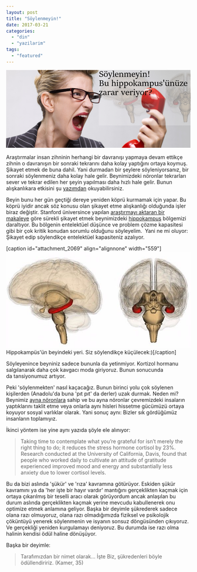 ```yaml
---
layout: post
title: "Söylenmeyin!"
date: 2017-03-21
categories: 
  - "din"
  - "yazilarim"
tags: 
  - "featured"
---
```


![soylenmeyin](/images/soylenmeyin.png)

Araştırmalar insan zihninin herhangi bir davranışı yapmaya devam ettikçe zihnin o davranışın bir sonraki tekrarını daha kolay yaptığını ortaya koymuş. Şikayet etmek de buna dahil. Yani durmadan bir şeylere söyleniyorsanız, bir sonraki söylenmeniz daha kolay hale gelir. Beynimizdeki nöronlar tekrarları sever ve tekrar edilen her şeyin yapılması daha hızlı hale gelir. Bunun alışkanlıkara etkisini şu [yazımdan](https://suatatan.wordpress.com/2016/05/24/the-power-of-habits-aliskanliklarin-gucu-artik/) okuyabilirsiniz.

Beyin bunu her gün geçtiği dereye yeniden köprü kurmamak için yapar. Bu köprü iyidir ancak söz konusu olan şikayet etme alışkanlığı olduğunda işler biraz değiştir. Stanford üniversince yapılan [araştırmayı aktaran bir makaleye](https://getpocket.com/a/read/1491782414) göre sürekli şikayet etmek beynimizdeki [hippokampus](https://tr.wikipedia.org/wiki/Hipokampus) bölgemizi daraltıyor. Bu bölgenin entelektüel düşünce ve problem çözme kapasitesi gibi bir çok kritik konudan sorumlu olduğunu söyleyelim.  Yani ne mi oluyor: Şikayet edip söylendikçe entelektüel kapasiteniz azalıyor.

\[caption id="attachment\_2069" align="alignnone" width="559"\]![Hippocampus_Life-Science-Databases](/images/hippocampus_life-science-databases.jpg) Hippokampüs'ün beyindeki yeri. Siz söylendikçe küçülecek:)\[/caption\]

Söyleyenince beyniniz sadece bununla da yetinmiyor. Kortizol hormanu salgılanarak daha çok kavgacı moda giriyoruz. Bunun sonucunda da tansiyonumuz artıyor.

Peki 'söylenmekten' nasıl kaçacağız. Bunun birinci yolu çok söylenen kişilerden (Anadolu'da buna 'pıt pıt' da derler) uzak durmak. Neden mi? Beynimiz [ayna nöronlara](https://tr.wikipedia.org/wiki/Ayna_n%C3%B6ron) sahip ve bu ayna nöronlar çevremizdeki insaların yaptıklarını taklit etme veya onlarla aynı hisleri hissetme gücümüzü ortaya koyuyor sosyal varlıklar olarak. Yani sonuç aynı: Bizler sık gördüğümüz insanların toplamıyız.

İkinci yöntem ise yine aynı yazıda şöyle ele alınıyor:

> Taking time to contemplate what you’re grateful for isn’t merely the right thing to do; it reduces the stress hormone cortisol by 23%. Research conducted at the University of California, Davis, found that people who worked daily to cultivate an attitude of gratitude experienced improved mood and energy and substantially less anxiety due to lower cortisol levels.

Bu da bizi aslında 'şükür' ve 'rıza' kavramına götürüyor. Eskiden şükür kavramını ya da 'her işte bir hayır vardır' mantığını gerçeklikten kaçmak için ortaya çıkarılmış bir teselli aracı olarak görüyordum ancak anlaşılan bu durum aslında gerçeklikten kaçmak yerine mevcudu kabullenerek onu optimize etmek anlamına geliyor. Başka bir deyimle şükrederek sadece olana razı olmuyoruz, olana razı olmadığımızda fiziksel ve psikolojik çöküntüyü yenerek söylenmenin ve isyanın sonsuz döngüsünden çıkıyoruz. Ve gerçekliği yeniden kurgulamayı deniyoruz. Bu durumda ise razı olma halinin kendisi ödül haline dönüşüyor.

Başka bir deyimle:

> Tarafımızdan bir nimet olarak... İşte Biz, şükredenleri böyle ödüllendiririz. (Kamer, 35)
